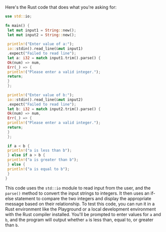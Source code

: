 Here's the Rust code that does what you're asking for:
```rust
use std::io;
 
fn main() {
 let mut input1 = String::new();
 let mut input2 = String::new();
 
 println!("Enter value of a:");
 io::stdin().read_line(&mut input1)
 .expect("Failed to read line");
 let a: i32 = match input1.trim().parse() {
 Ok(num) => num,
 Err(_) => {
 println!("Please enter a valid integer.");
 return;
 }
 };
 
 println!("Enter value of b:");
 io::stdin().read_line(&mut input2)
 .expect("Failed to read line");
 let b: i32 = match input2.trim().parse() {
 Ok(num) => num,
 Err(_) => {
 println!("Please enter a valid integer.");
 return;
 }
 };
 
 if a < b {
 println!("a is less than b");
 } else if a > b {
 println!("a is greater than b");
 } else {
 println!("a is equal to b");
 }
}
```
This code uses the `std::io` module to read input from the user, and the `parse()` method to convert the input strings to integers. It then uses an if-else statement to compare the two integers and display the appropriate message based on their relationship.
To test this code, you can run it in a Rust environment like the Playground or a local development environment with the Rust compiler installed. You'll be prompted to enter values for `a` and `b`, and the program will output whether `a` is less than, equal to, or greater than `b`.

